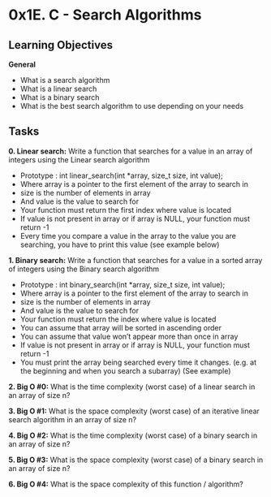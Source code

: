 # 0x1E. C - Search Algorithms

## Learning Objectives
**General**
* What is a search algorithm
* What is a linear search
* What is a binary search
* What is the best search algorithm to use depending on your needs

## Tasks
**0. Linear search:**
Write a function that searches for a value in an array of integers using the Linear search algorithm
* Prototype : int linear_search(int *array, size_t size, int value);
* Where array is a pointer to the first element of the array to search in
* size is the number of elements in array
* And value is the value to search for
* Your function must return the first index where value is located
* If value is not present in array or if array is NULL, your function must return -1
* Every time you compare a value in the array to the value you are searching, you have to print this value (see example below)

**1. Binary search:**
Write a function that searches for a value in a sorted array of integers using the Binary search algorithm
* Prototype : int binary_search(int *array, size_t size, int value);
* Where array is a pointer to the first element of the array to search in
* size is the number of elements in array
* And value is the value to search for
* Your function must return the index where value is located
* You can assume that array will be sorted in ascending order
* You can assume that value won’t appear more than once in array
* If value is not present in array or if array is NULL, your function must return -1
* You must print the array being searched every time it changes. (e.g. at the beginning and when you search a subarray) (See example)

**2. Big O #0:**
What is the time complexity (worst case) of a linear search in an array of size n?

**3. Big O #1:**
What is the space complexity (worst case) of an iterative linear search algorithm in an array of size n?

**4. Big O #2:**
What is the time complexity (worst case) of a binary search in an array of size n?

**5. Big O #3:**
What is the space complexity (worst case) of a binary search in an array of size n?

**6. Big O #4:**
What is the space complexity of this function / algorithm?

